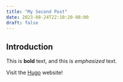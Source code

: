 ```yaml
---
title: "My Second Post"
date: 2023-08-24T22:10:20-08:00
draft: false
---
```

## Introduction

This is **bold** text, and this is *emphasized* text.

Visit the [Hugo](https://gohugo.io) website!